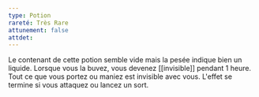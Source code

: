 ```yaml
---
type: Potion
rareté: Très Rare
attunement: false
attdet:
---
```

Le contenant de cette potion semble vide mais la pesée indique bien un liquide. Lorsque vous la buvez, vous devenez [[invisible]] pendant 1 heure. Tout ce que vous portez ou maniez est invisible avec vous. L'effet se termine si vous attaquez ou lancez un sort.
